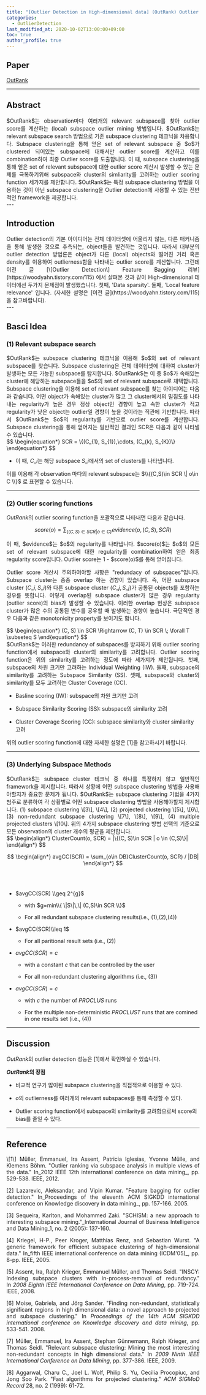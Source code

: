```yaml
---
title: "[Outlier Detection in High-dimensional data] (OutRank) Outlier Ranking via Subspace Analysis in Multiple Views of the Data 리뷰"
categories: 
  - OutlierDetection
last_modified_at: 2020-10-02T13:00:00+09:00
toc: true
author_profile: true
---
```


<script type="text/x-mathjax-config">MathJax.Hub.Config({ tex2jax: {inlineMath: [['$','$'], ['\\(','\\)']]} });</script><script src="https://cdnjs.cloudflare.com/ajax/libs/mathjax/2.7.5/latest.js?config=TeX-MML-AM_CHTML"></script>

## **Paper**

[OutRank](https://ieeexplore.ieee.org/abstract/document/5767916?casa_token=GOPwF1ieLbcAAAAA:d8Tm9ZFsIugvR5LDZajFhwAVKbZkdkOu2HSXY2Gxhu6JGB_5PTYhTwUF3QaLQD5PfFfegkhk)

---

## **Abstract**

<div style="text-align: justify"> 
$OutRank$는 observation마다 여러개의 relevant subspace를 찾아 outlier score를 계산하는 (local) subspace outlier mining 방법입니다. $OutRank$는 relevant subspace search 방법으로 기존 subspace clustering 테크닉을 차용합니다. Subspace clustering을 통해 얻은 set of relevant subspace 중 $o$가 clustered 되어있는 subspace에 대해서만 outlier score를 계산하고 이를 combination하여 최종 Outlier score를 도출합니다. 이 때, subspace clustering을 통해 얻은 set of relevant subspace에 대한 outlier score 계산시 발생할 수 있는 문제를 극복하기위해 subspace와 cluster의 simliarity를 고려하는 outlier scoring function 세가지를 제안합니다. $OutRank$는 특정 subspace clustering 방법을 이용하는 것이 아닌 subspace clustering을 Outlier detection에 사용할 수 있는 전반적인 framework을 제공합니다.
</div>
---

## **Introduction**

<div style="text-align: justify"> 
Outlier detection의 기본 아이디어는 전체 데이터셋에 어울리지 않는, 다른 매커니즘을 통해 발생한 것으로 추측되는, object들을 발견하는 것입니다. 따라서 대부분의 outlier detection 방법론은 object가 다른 (local) objects와 떨어진 거리 혹은 density를 이용하여 outlierness함을 나타내는 outlier score를 계산합니다. 그런데 이전 글 [\[Outlier Detection\] Feature Bagging 리뷰](https://woodyahn.tistory.com/115) 에서 살펴본 것과 같이 High-dimensional 데이터에선 두가지 문제점이 발생했습니다. 첫째, 'Data sparsity'. 둘째, 'Local feature relevance' 입니다. (자세한 설명은 [이전 글](https://woodyahn.tistory.com/115)을 참고바랍니다).
</div>
---

## **Basci Idea**

### **(1) Relevant subspace search**

<div style="text-align: justify"> 
$OutRank$는 subspace clustering 테크닉을 이용해 $o$의 set of relevant subspace를 찾습니다. Subspace clustering은 전체 데이터셋에 대하여 cluster가 발생하는 모든 가능한 subspace를 탐지합니다. $OutRank$는 이 중 $o$가 속해있는 cluster에 해당하는 subspace들을 $o$의 set of relevant subspace로 채택합니다. Subspace clustering을 이용해 set of relevant subspace를 찾는 아이디어는 다음과 같습니다. 어떤 object가 속해있는 cluster가 많고 그 cluster에서의 밀집도를 나타내는 regularity가 높은 경우 정상 object인 경향이 높고 속한 cluster가 적고 regularity가 낮은 object는 outlier일 경향이 높을 것이라는 직관에 기반합니다. 따라서 $OutRank$는 $o$의 regularity를 기반으로 outlier score를 계산합니다. Subspace clustering을 통해 얻어지는 일반적인 결과인 SCR은 다음과 같이 나타낼 수 있습니다.
</div>
$$ 
\begin{equation*} 
SCR = \{(C_{1}, S_{1}),\cdots, (C_{k}, S_{K})\} 
\end{equation*}
$$

-   이 때, $C\_{i}$는 해당 subspace $S\_{i}$에서의 set of clusters를 나타냅니다.
    

이를 이용해 각 observation 마다의 relevant subspace는 $\\{(C,S)\in SCR \| o\in C \\}$ 로 표현할 수 있습니다.

---

### **(2) Outlier scoring functions**

$OutRank$의 outlier scoring function을 포괄적으로 나타내면 다음과 같습니다.

$$
\begin{equation*}
score(o) = \sum_{\{(C,S)\in SCR | o\in C\}} evidence(o, (C, S), SCR)
\end{equation*}
$$
<div style="text-align: justify"> 
이 때, $evidence$는 $o$의 regularity를 나타냅니다. $score(o)$는 $o$의 모든 set of relevant subspace에 대한 regularity를 combination하여 얻은 최종 regularity score입니다. Outlier score는 1 - $score(o)$를 통해 얻어집니다.

Outlier score 계산시 주의하여야할 사항은 "redundacy of subspaces"입니다. Subspace cluster는 종종 overlap 하는 경향이 있습니다. 즉, 어떤 subspace cluster $(C\_{i}, S\_{i})$와 다른 subspace cluster $(C\_{j}, S\_{j})$가 공통된 objects를 포함하는 경우를 뜻합니다. 이렇게 overlap된 subspace cluster가 많은 경우 regularity (outlier score)의 bias가 발생할 수 있습니다. 이러한 overlap 현상은 subspace cluster가 많은 수의 공통된 변수를 공유할 때 발생하는 경향이 높습니다. 극단적인 경우 다음과 같은 monotonicity property를 보이기도 합니다.
</div>
$$
\begin{equation*}
(C, S) \in SCR \Rightarrow (C, T) \in SCR \; \forall T \subseteq S
\end{equation*}
$$
<div style="text-align: justify"> 
$OutRank$는 이러한 redundancy of subspaces를 방지하기 위해 outlier scoring function에서 subspace와 cluster의 similarity를 고려합니다. Outlier scoring function은 위의 similarity를 고려하는 정도에 따라 세가지가 제안됩니다. 첫째, subspace의 차원 크기만 고려하는 Individual Weighting (IW). 둘째, subspace의 similarity를 고려하는 Subspace Similarity (SS). 셋째, subspace와 cluster의 similarity를 모두 고려하는 Cluster Coverage (CC).
</div>

-   Basline scoring (IW): subspace의 차원 크기만 고려
    
-   Subspace Similarity Scoring (SS): subspace의 similarity 고려
    
-   Cluster Coverage Scoring (CC): subspace similarity와 cluster similarity 고려
    

위의 outlier scoring function에 대한 자세한 설명은 \[1\]을 참고하시기 바랍니다.

---

### **(3) Underlying Subspace Methods**

<div style="text-align: justify"> 
$OutRank$는 subspace cluster 테크닉 중 하나를 특정하지 않고 일반적인 framework을 제시합니다. 따라서 상황에 어떤 subspace clustering 방법을 사용해야할지가 중요한 문제가 됩니다. $OutRank$는 subspace clustering 기법을 4가지 범주로 분류하여 각 상황별로 어떤 subspace clustering 방법을 사용해야할지 제시합니다. (1) subspace clustering \[3\], \[4\], (2) projected clustering \[5\], \[6\], (3) non-redundant subspace clustering \[7\], \[8\], \[9\], (4) multiple projected clusters \[10\]. 위의 4가지 subspace clustering 방법 선택의 기준으로 모든 observation의 cluster 개수의 평균을 제안합니다.
</div>
$$
\begin{align*}
ClusterCount(o, SCR) = |\{(C, S)\in SCR | o \in (C,S)\}|
\end{align*}
$$

$$
\begin{align*}
avgCC(SCR) = \sum_{o\in DB}ClusterCount(o, SCR) / |DB|
\end{align*}
$$

</br>
</br>

-   $avgCC(SCR) \\geq 2^{g}$
    
    -   with $g=min\\{ \|S\|\,\| (C,S)\in SCR \\}$
        
    -   For all redundant subspace clustering results(i.e., (1),(2),(4))
        
-   $avgCC(SCR)\\leq 1$
    
    -   For all paritional result sets (i.e., (2))
        
-   $avgCC(SCR)=c$
    
    -   with a constant $c$ that can be controlled by the user
        
    -   For all non-redundant clustering algorithms (i.e., (3))
        
-   $avgCC(SCR) = c$
    
    -   with $c$ the number of $PROCLUS$ runs
        
    -   For the multiple non-deterministic $PROCLUST$ runs that are comined in one results set (i.e., (4))
        

---

## **Discussion**

$OutRank$의 outlier detection 성능은 \[1\]에서 확인하실 수 있습니다.

**$OutRank$의 장점**

- 비교적 연구가 많이된 subspace clustering을 직접적으로 이용할 수 있다.

- $o$의 outlierness를 여러개의 relevant subspaces를 통해 측정할 수 있다.

- Outlier scoring function에서 subspace의 similarity를 고려함으로써 score의 bias를 줄일 수 있다.

---

## **Reference**
<div style="text-align: justify"> 
\[1\] Müller, Emmanuel, Ira Assent, Patricia Iglesias, Yvonne Mülle, and Klemens Böhm. "Outlier ranking via subspace analysis in multiple views of the data." In_2012 IEEE 12th international conference on data mining_, pp. 529-538. IEEE, 2012.

\[2\] Lazarevic, Aleksandar, and Vipin Kumar. "Feature bagging for outlier detection." In_Proceedings of the eleventh ACM SIGKDD international conference on Knowledge discovery in data mining_, pp. 157-166. 2005.

\[3\] Sequeira, Karlton, and Mohammed Zaki. "SCHISM: a new approach to interesting subspace mining."_International Journal of Business Intelligence and Data Mining_1, no. 2 (2005): 137-160.

\[4\] Kriegel, H-P., Peer Kroger, Matthias Renz, and Sebastian Wurst. "A generic framework for efficient subspace clustering of high-dimensional data." In_fifth IEEE international conference on data mining (ICDM'05)_, pp. 8-pp. IEEE, 2005.

\[5\] Assent, Ira, Ralph Krieger, Emmanuel Müller, and Thomas Seidl. "INSCY: Indexing subspace clusters with in-process-removal of redundancy." In _2008 Eighth IEEE International Conference on Data Mining_, pp. 719-724. IEEE, 2008.

\[6\] Moise, Gabriela, and Jörg Sander. "Finding non-redundant, statistically significant regions in high dimensional data: a novel approach to projected and subspace clustering." In _Proceedings of the 14th ACM SIGKDD international conference on Knowledge discovery and data mining_, pp. 533-541. 2008.

\[7\] Müller, Emmanuel, Ira Assent, Stephan Günnemann, Ralph Krieger, and Thomas Seidl. "Relevant subspace clustering: Mining the most interesting non-redundant concepts in high dimensional data." In _2009 Ninth IEEE International Conference on Data Mining_, pp. 377-386. IEEE, 2009.

\[8\] Aggarwal, Charu C., Joel L. Wolf, Philip S. Yu, Cecilia Procopiuc, and Jong Soo Park. "Fast algorithms for projected clustering." _ACM SIGMoD Record_ 28, no. 2 (1999): 61-72.
</div>

